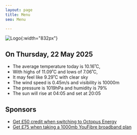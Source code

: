 ```yaml
---
layout: page
title: Menu
seo: Menu

---
```


![Logo](/images/logo.jpg){:width="832px"}

<!-- weather_marker starts -->
## On Thursday, 22 May 2025

- The average temperature today is 10.16˚C,
- With highs of 11.09˚C and lows of 7.06˚C,
- It may feel like 9.29˚C with clear sky
- The wind speed is 0.45m/s and visibility is 10000m
- The pressure is 1019hPa and humidity is 79%
- The sun will rise at 04:05 and set at 20:05

<!-- weather_marker ends -->

## Sponsors

- [Get £50 credit when switching to Octopus Energy](https://bit.ly/3oD1nnS)
- [Get £75 when taking a 1000mb YouFibre broadband plan](https://aklam.io/91zWhU?)
